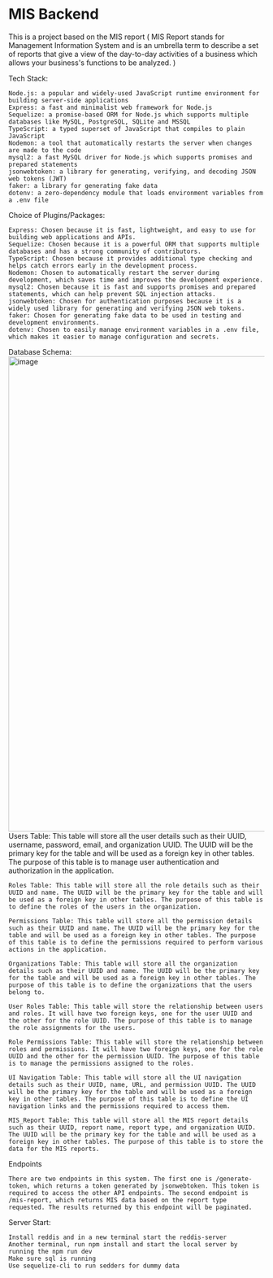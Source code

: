 # MIS Backend

This is a project based on the MIS report ( MIS Report stands for Management Information System and is an umbrella term to describe a set of reports that give a view of the day-to-day activities of a business which allows your business's functions to be analyzed. )

Tech Stack:

    Node.js: a popular and widely-used JavaScript runtime environment for building server-side applications
    Express: a fast and minimalist web framework for Node.js
    Sequelize: a promise-based ORM for Node.js which supports multiple databases like MySQL, PostgreSQL, SQLite and MSSQL
    TypeScript: a typed superset of JavaScript that compiles to plain JavaScript
    Nodemon: a tool that automatically restarts the server when changes are made to the code
    mysql2: a fast MySQL driver for Node.js which supports promises and prepared statements
    jsonwebtoken: a library for generating, verifying, and decoding JSON web tokens (JWT)
    faker: a library for generating fake data
    dotenv: a zero-dependency module that loads environment variables from a .env file

Choice of Plugins/Packages:

    Express: Chosen because it is fast, lightweight, and easy to use for building web applications and APIs.
    Sequelize: Chosen because it is a powerful ORM that supports multiple databases and has a strong community of contributors.
    TypeScript: Chosen because it provides additional type checking and helps catch errors early in the development process.
    Nodemon: Chosen to automatically restart the server during development, which saves time and improves the development experience.
    mysql2: Chosen because it is fast and supports promises and prepared statements, which can help prevent SQL injection attacks.
    jsonwebtoken: Chosen for authentication purposes because it is a widely used library for generating and verifying JSON web tokens.
    faker: Chosen for generating fake data to be used in testing and development environments.
    dotenv: Chosen to easily manage environment variables in a .env file, which makes it easier to manage configuration and secrets.

Database Schema:
    <img width="935" alt="image" src="https://user-images.githubusercontent.com/65889300/236723260-e0794ef4-14cf-45d7-84e6-a7034b272701.png">
    Users Table: This table will store all the user details such as their UUID, username, password, email, and organization UUID. The UUID will be the primary key for the table and will be used as a foreign key in other tables. The purpose of this table is to manage user authentication and authorization in the application.

    Roles Table: This table will store all the role details such as their UUID and name. The UUID will be the primary key for the table and will be used as a foreign key in other tables. The purpose of this table is to define the roles of the users in the organization.

    Permissions Table: This table will store all the permission details such as their UUID and name. The UUID will be the primary key for the table and will be used as a foreign key in other tables. The purpose of this table is to define the permissions required to perform various actions in the application.

    Organizations Table: This table will store all the organization details such as their UUID and name. The UUID will be the primary key for the table and will be used as a foreign key in other tables. The purpose of this table is to define the organizations that the users belong to.

    User Roles Table: This table will store the relationship between users and roles. It will have two foreign keys, one for the user UUID and the other for the role UUID. The purpose of this table is to manage the role assignments for the users.

    Role Permissions Table: This table will store the relationship between roles and permissions. It will have two foreign keys, one for the role UUID and the other for the permission UUID. The purpose of this table is to manage the permissions assigned to the roles.

    UI Navigation Table: This table will store all the UI navigation details such as their UUID, name, URL, and permission UUID. The UUID will be the primary key for the table and will be used as a foreign key in other tables. The purpose of this table is to define the UI navigation links and the permissions required to access them.

    MIS_Report Table: This table will store all the MIS report details such as their UUID, report name, report type, and organization UUID. The UUID will be the primary key for the table and will be used as a foreign key in other tables. The purpose of this table is to store the data for the MIS reports.

Endpoints

    There are two endpoints in this system. The first one is /generate-token, which returns a token generated by jsonwebtoken. This token is required to access the other API endpoints. The second endpoint is /mis-report, which returns MIS data based on the report type requested. The results returned by this endpoint will be paginated.


Server Start:

    Install reddis and in a new terminal start the reddis-server
    Another terminal, run npm install and start the local server by running the npm run dev
    Make sure sql is running
    Use sequelize-cli to run sedders for dummy data

